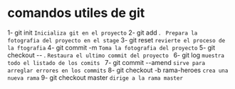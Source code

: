 # comandos utiles de git

 1- git init   ``` Inicializa git en el proyecto ```
 2- git add .  ``` Prepara la fotografia del proyecto en el stage```
 3- git reset  ``` revierte el proceso de la ftografia ```
 4- git commit -m ``` Toma la fotografia del proyecto ``` 
 5- git checkout -- . ```Restaura el ultimo commit del proyecto ```
 6- git log ```muestra todo el listado de los comits ```
 7- git commit --amend ```sirve para arreglar errores en los commits```
 8- git checkout -b rama-heroes ```crea una nueva rama```
 9- git checkout master ```dirige a la rama master```


